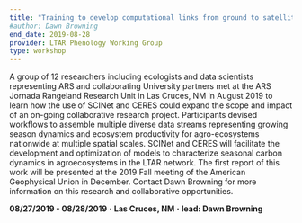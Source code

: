 ```yaml
---
title: "Training to develop computational links from ground to satellite: LTAR phenology network case study"
#author: Dawn Browning
end_date: 2019-08-28
provider: LTAR Phenology Working Group
type: workshop
---
```


A group of 12 researchers including ecologists and data scientists representing ARS and collaborating University partners met at the ARS Jornada Rangeland Research Unit in Las Cruces, NM in August 2019 to learn how the use of SCINet and CERES could expand the scope and impact of an on-going collaborative research project.<!--excerpt--> Participants devised workflows to assemble multiple diverse data streams representing growing season dynamics and ecosystem productivity for agro-ecosystems nationwide at multiple spatial scales. SCINet and CERES will facilitate the development and optimization of models to characterize seasonal carbon dynamics in agroecosystems in the LTAR network. The first report of this work will be presented at the 2019 Fall meeting of the American Geophysical Union in December. Contact Dawn Browning for more information on this research and collaborative opportunities.

**08/27/2019 - 08/28/2019**   **&middot;**   **Las Cruces, NM**   **&middot;**   **lead: Dawn Browning**
